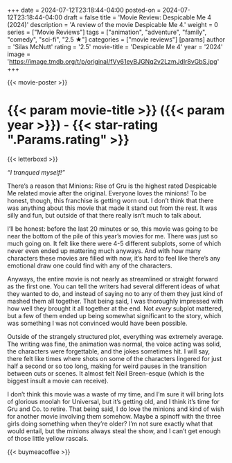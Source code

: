 +++
date = 2024-07-12T23:18:44-04:00
posted-on = 2024-07-12T23:18:44-04:00
draft = false
title = 'Movie Review: Despicable Me 4 (2024)'
description = 'A review of the movie Despicable Me 4.'
weight = 0
series = ["Movie Reviews"]
tags = ["animation", "adventure", "family", "comedy", "sci-fi", "2.5 ★"]
categories = ["movie reviews"]
[params]
  author = 'Silas McNutt'
  rating = '2.5'
  movie-title = 'Despicable Me 4'
  year = '2024'
  image = 'https://image.tmdb.org/t/p/original/fVy61eyBJGNq2v2LzmJdlr8vGbS.jpg'
+++

{{< movie-poster >}}

# {{< param movie-title >}} ({{< param year >}}) - {{< star-rating ".Params.rating" >}}

{{< letterboxd >}}

_“I tranqued myself!”_

There’s a reason that Minions: Rise of Gru is the highest rated Despicable Me related movie after the original. Everyone loves the minions! To be honest, though, this franchise is getting worn out. I don’t think that there was anything about this movie that made it stand out from the rest. It was silly and fun, but outside of that there really isn’t much to talk about.

I’ll be honest: before the last 20 minutes or so, this movie was going to be near the bottom of the pile of this year’s movies for me. There was just so much going on. It felt like there were 4-5 different subplots, some of which never even ended up mattering much anyways. And with how many characters these movies are filled with now, it’s hard to feel like there’s any emotional draw one could find with any of the characters.

Anyways, the entire movie is not nearly as streamlined or straight forward as the first one. You can tell the writers had several different ideas of what they wanted to do, and instead of saying no to any of them they just kind of mashed them all together. That being said, I was thoroughly impressed with how well they brought it all together at the end. Not _every_ subplot mattered, but a few of them ended up being somewhat significant to the story, which was something I was not convinced would have been possible.

Outside of the strangely structured plot, everything was extremely average. The writing was fine, the animation was normal, the voice acting was solid, the characters were forgettable, and the jokes sometimes hit. I will say, there felt like times where shots on some of the characters lingered for just half a second or so too long, making for weird pauses in the transition between cuts or scenes. It almost felt Neil Breen-esque (which is the biggest insult a movie can receive).

I don’t think this movie was a waste of my time, and I’m sure it will bring lots of glorious moolah for Universal, but it’s getting old, and I think it’s time for Gru and Co. to retire. That being said, I do love the minions and kind of wish for another movie involving them somehow. Maybe a spinoff with the three girls doing something when they’re older? I’m not sure exactly what that would entail, but the minions always steal the show, and I can’t get enough of those little yellow rascals.

{{< buymeacoffee >}}
